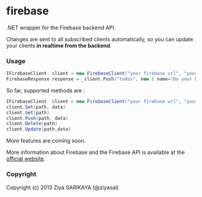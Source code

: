 # firebase

.NET wrapper for the Firebase backend API.

Changes are sent to all subscribed clients automatically, so you can
update your clients **in realtime from the backend**.

### Usage
```csharp
IFirebaseClient  client = new FirebaseClient("your firebase url", "your firebase secret");
FirebaseResponse response = _client.Push("todos", new { name="Do your homework", priority=1 });
```

So far, supported methods are :

```csharp
IFirebaseClient  client = new FirebaseClient("your firebase url", "your firebase secret");
client.Set(path, data)
client.Get(path)
client.Push(path, data)
client.Delete(path)
client.Update(path,data)
```

More features are coming soon.

More information about Firebase and the Firebase API is available at the
[official website](http://www.firebase.com/).

### Copyright

Copyright (c) 2013 Ziya SARIKAYA (@ziyasal)


